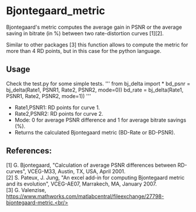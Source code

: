# Bjontegaard_metric
Bjontegaard's metric computes the average gain in PSNR or the average saving in bitrate (in %) 
between two rate-distortion curves [1][2].

Similar to other packages [3] this function allows to compute the metric for more than 4 RD points,
but in this case for the python language.

## Usage
Check the test.py for some simple tests.
'''
from bj_delta import *
bd_psnr = bj_delta(Rate1, PSNR1, Rate2, PSNR2, mode=0))
bd_rate = bj_delta(Rate1, PSNR1, Rate2, PSNR2, mode=1))
'''
* Rate1,PSNR1: RD points for curve 1.
* Rate2,PSNR2: RD points for curve 2.
* Mode: 0 for average PSNR difference and 1 for average bitrate savings (%).
* Returns the calculated Bjontegaard metric (BD-Rate or BD-PSNR).

## References:
[1] G. Bjontegaard, "Calculation of average PSNR differences between RD-curves", VCEG-M33, Austin, TX, USA, April 2001. <br/>
[2] S. Pateux, J. Jung, "An excel add-in for computing Bjontegaard metric and its evolution", VCEG-AE07, Marrakech, MA, January 2007. <br/>
[3] G. Valenzise, https://www.mathworks.com/matlabcentral/fileexchange/27798-bjontegaard-metric.<br/>
